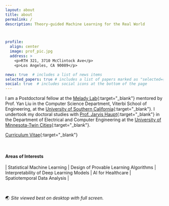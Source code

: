 ```yaml
---
layout: about
title: about
permalink: /
description: Theory-guided Machine Learning for the Real World



profile:
  align: center
  image: prof_pic.jpg
  address: >
    <p>RTH 321, 3710 McClintock Ave</p>
    <p>Los Angeles, CA 90089</p>

news: true  # includes a list of news items
selected_papers: true # includes a list of papers marked as "selected={true}"
social: true  # includes social icons at the bottom of the page
---
```



I am a Postdoctoral fellow at the [Melady Lab](https://melady.usc.edu/){:target="\_blank"} mentored by Prof. Yan Liu in the Computer Science Department, Viterbi School of Engineering, at the
[University of Southern California](https://www.cs.usc.edu/){:target="\_blank"}. I undertook my doctoral studies with [Prof. Jarvis Haupt](https://www.ece.umn.edu/~jdhaupt/){:target="\_blank"}  in the Department of Electrical and Computer Engineering at the 
[University of Minnesota-Twin Cities](https://www.ece.umn.edu/){:target="\_blank"}.

[Curriculum Vitae](/docs/CV.pdf){:target="\_blank"}



&nbsp;
&nbsp;
&nbsp;



#### Areas of Interests
| Statistical Machine Learning | Design of Provable Learning Algorithms | Interpretability of Deep Learning Models | AI for Healthcare | Spatiotemporal Data Analysis |

&nbsp;

:earth_asia: _Site viewed best on desktop with full screen._
